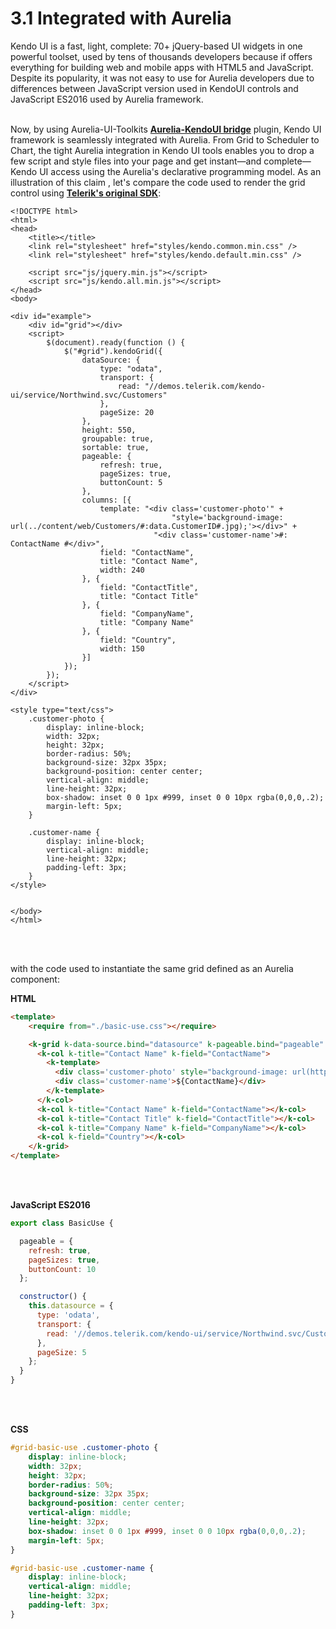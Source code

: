 # 3.1 Integrated with Aurelia
Kendo UI is a fast, light, complete: 70+ jQuery-based UI widgets in one powerful toolset, used by tens of thousands developers because if offers everything for building web and mobile apps with HTML5 and JavaScript. Despite its popularity, it was not easy to use for Aurelia developers due to differences between JavaScript version used in KendoUI controls and JavaScript ES2016 used by Aurelia framework.
<br><br>

Now, by using Aurelia-UI-Toolkits **[Aurelia-KendoUI bridge](https://www.npmjs.com/package/aurelia-kendoui-bridge)** plugin,  Kendo UI framework is seamlessly integrated with Aurelia. From Grid to Scheduler to Chart, the tight Aurelia integration in Kendo UI tools enables you to drop a few script and style files into your page and get instant—and complete—Kendo UI access using the Aurelia's declarative programming model. As an illustration of this claim , let's compare the code used to render the grid control using **[Telerik's original SDK](http://demos.telerik.com/kendo-ui/grid/index)**:

```
<!DOCTYPE html>
<html>
<head>
    <title></title>
    <link rel="stylesheet" href="styles/kendo.common.min.css" />
    <link rel="stylesheet" href="styles/kendo.default.min.css" />

    <script src="js/jquery.min.js"></script>
    <script src="js/kendo.all.min.js"></script>
</head>
<body>

<div id="example">
    <div id="grid"></div>
    <script>
        $(document).ready(function () {
            $("#grid").kendoGrid({
                dataSource: {
                    type: "odata",
                    transport: {
                        read: "//demos.telerik.com/kendo-ui/service/Northwind.svc/Customers"
                    },
                    pageSize: 20
                },
                height: 550,
                groupable: true,
                sortable: true,
                pageable: {
                    refresh: true,
                    pageSizes: true,
                    buttonCount: 5
                },
                columns: [{
                    template: "<div class='customer-photo'" +
                                    "style='background-image: url(../content/web/Customers/#:data.CustomerID#.jpg);'></div>" +
                                "<div class='customer-name'>#: ContactName #</div>",
                    field: "ContactName",
                    title: "Contact Name",
                    width: 240
                }, {
                    field: "ContactTitle",
                    title: "Contact Title"
                }, {
                    field: "CompanyName",
                    title: "Company Name"
                }, {
                    field: "Country",
                    width: 150
                }]
            });
        });
    </script>
</div>

<style type="text/css">
    .customer-photo {
        display: inline-block;
        width: 32px;
        height: 32px;
        border-radius: 50%;
        background-size: 32px 35px;
        background-position: center center;
        vertical-align: middle;
        line-height: 32px;
        box-shadow: inset 0 0 1px #999, inset 0 0 10px rgba(0,0,0,.2);
        margin-left: 5px;
    }

    .customer-name {
        display: inline-block;
        vertical-align: middle;
        line-height: 32px;
        padding-left: 3px;
    }
</style>


</body>
</html>
```
<br>
<br>

with the code used to instantiate the same grid defined as an Aurelia component:

**HTML**

```html
<template>
    <require from="./basic-use.css"></require>

    <k-grid k-data-source.bind="datasource" k-pageable.bind="pageable" k-sortable.bind="true">
      <k-col k-title="Contact Name" k-field="ContactName">
        <k-template>
          <div class='customer-photo' style="background-image: url(http://demos.telerik.com/kendo-ui/content/web/Customers/${CustomerID}.jpg);"></div>
          <div class='customer-name'>${ContactName}</div>
        </k-template>
      </k-col>
      <k-col k-title="Contact Name" k-field="ContactName"></k-col>
      <k-col k-title="Contact Title" k-field="ContactTitle"></k-col>
      <k-col k-title="Company Name" k-field="CompanyName"></k-col>
      <k-col k-field="Country"></k-col>
    </k-grid>
</template>
```
<br>
<br>

**JavaScript ES2016**
<br>

```javascript
export class BasicUse {

  pageable = {
    refresh: true,
    pageSizes: true,
    buttonCount: 10
  };

  constructor() {
    this.datasource = {
      type: 'odata',
      transport: {
        read: '//demos.telerik.com/kendo-ui/service/Northwind.svc/Customers'
      },
      pageSize: 5
    };
  }
}
```
<br>
<br>

**CSS**
<br>

```css
#grid-basic-use .customer-photo {
    display: inline-block;
    width: 32px;
    height: 32px;
    border-radius: 50%;
    background-size: 32px 35px;
    background-position: center center;
    vertical-align: middle;
    line-height: 32px;
    box-shadow: inset 0 0 1px #999, inset 0 0 10px rgba(0,0,0,.2);
    margin-left: 5px;
}

#grid-basic-use .customer-name {
    display: inline-block;
    vertical-align: middle;
    line-height: 32px;
    padding-left: 3px;
}
```


